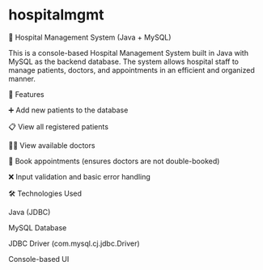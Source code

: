 ﻿# hospitalmgmt
 🏥 Hospital Management System (Java + MySQL)

This is a console-based Hospital Management System built in Java with MySQL as the backend database. The system allows hospital staff to manage patients, doctors, and appointments in an efficient and organized manner.

🔧 Features

➕ Add new patients to the database

📋 View all registered patients

👨‍⚕️ View available doctors

📅 Book appointments (ensures doctors are not double-booked)

❌ Input validation and basic error handling

🛠️ Technologies Used

Java (JDBC)

MySQL Database

JDBC Driver (com.mysql.cj.jdbc.Driver)

Console-based UI


